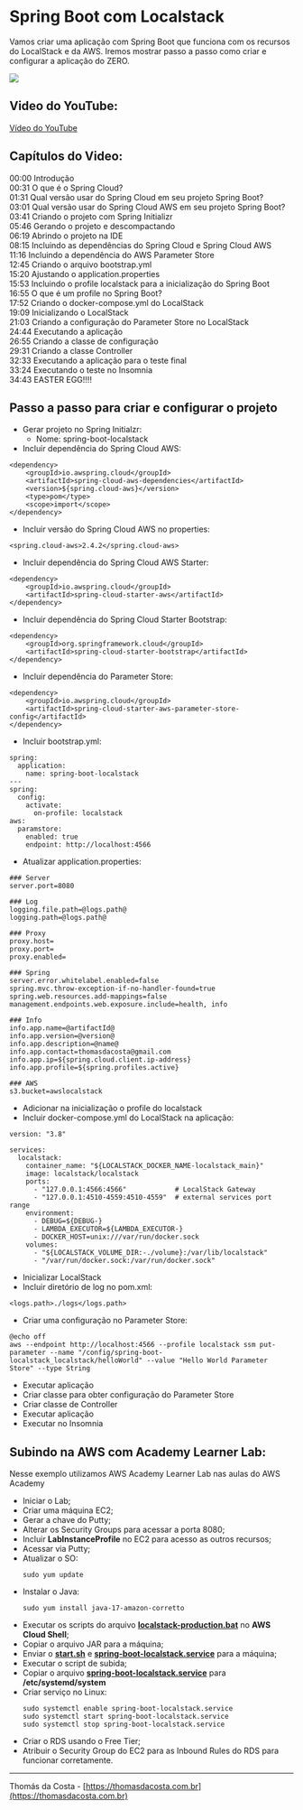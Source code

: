 # Spring Boot com Localstack

Vamos criar uma aplicação com Spring Boot que funciona com os recursos do LocalStack e da AWS. Iremos mostrar passo a passo como criar e configurar a aplicação do ZERO.

![](https://img.youtube.com/vi/Vlmjw5nifOo/0.jpg)

## Video do YouTube:

[Vídeo do YouTube](https://www.youtube.com/watch?v=Vlmjw5nifOo)

## Capítulos do Video:

00:00 Introdução<br/>
00:31 O que é o Spring Cloud?<br/>
01:31 Qual versão usar do Spring Cloud em seu projeto Spring Boot?<br/>
03:01 Qual versão usar do Spring Cloud AWS em seu projeto Spring Boot?<br/>
03:41 Criando o projeto com Spring Initializr<br/>
05:46 Gerando o projeto e descompactando<br/>
06:19 Abrindo o projeto na IDE<br/>
08:15 Incluindo as dependências do Spring Cloud e Spring Cloud AWS<br/>
11:16 Incluindo a dependência do AWS Parameter Store<br/>
12:45 Criando o arquivo bootstrap.yml<br/>
15:20 Ajustando o application.properties<br/>
15:53 Incluindo o profile localstack para a inicialização do Spring Boot<br/>
16:55 O que é um profile no Spring Boot?<br/>
17:52 Criando o docker-compose.yml do LocalStack<br/>
19:09 Inicializando o LocalStack<br/>
21:03 Criando a configuração do Parameter Store no LocalStack<br/>
24:44 Executando a aplicação<br/>
26:55 Criando a classe de configuração<br/>
29:31 Criando a classe Controller<br/>
32:33 Executando a aplicação para o teste final<br/>
33:24 Executando o teste no Insomnia<br/>
34:43 EASTER EGG!!!!<br/>

## Passo a passo para criar e configurar o projeto

- Gerar projeto no Spring Initialzr:
  - Nome: spring-boot-localstack
- Incluir dependência do Spring Cloud AWS:
```
<dependency>
    <groupId>io.awspring.cloud</groupId>
    <artifactId>spring-cloud-aws-dependencies</artifactId>
    <version>${spring.cloud-aws}</version>
    <type>pom</type>
    <scope>import</scope>
</dependency>
```
- Incluir versão do Spring Cloud AWS no properties:
```
<spring.cloud-aws>2.4.2</spring.cloud-aws>
```
- Incluir dependência do Spring Cloud AWS Starter:
```
<dependency>
    <groupId>io.awspring.cloud</groupId>
    <artifactId>spring-cloud-starter-aws</artifactId>
</dependency>
```        
- Incluir dependência do Spring Cloud Starter Bootstrap:
```
<dependency>
    <groupId>org.springframework.cloud</groupId>
    <artifactId>spring-cloud-starter-bootstrap</artifactId>
</dependency>
```
- Incluir dependência do Parameter Store:
```
<dependency>
    <groupId>io.awspring.cloud</groupId>
    <artifactId>spring-cloud-starter-aws-parameter-store-config</artifactId>
</dependency>
```
- Incluir bootstrap.yml:
```
spring:
  application:
    name: spring-boot-localstack
---
spring:
  config:
    activate:
      on-profile: localstack
aws:
  paramstore:
    enabled: true
    endpoint: http://localhost:4566
```
- Atualizar application.properties:
```
### Server
server.port=8080

### Log
logging.file.path=@logs.path@
logging.path=@logs.path@

### Proxy
proxy.host=
proxy.port=
proxy.enabled=

### Spring
server.error.whitelabel.enabled=false
spring.mvc.throw-exception-if-no-handler-found=true
spring.web.resources.add-mappings=false
management.endpoints.web.exposure.include=health, info

### Info
info.app.name=@artifactId@
info.app.version=@version@
info.app.description=@name@
info.app.contact=thomasdacosta@gmail.com
info.app.ip=${spring.cloud.client.ip-address}
info.app.profile=${spring.profiles.active}

### AWS
s3.bucket=awslocalstack
```
- Adicionar na inicialização o profile do localstack
- Incluir docker-compose.yml do LocalStack na aplicação:
```
version: "3.8"

services:
  localstack:
    container_name: "${LOCALSTACK_DOCKER_NAME-localstack_main}"
    image: localstack/localstack
    ports:
      - "127.0.0.1:4566:4566"            # LocalStack Gateway
      - "127.0.0.1:4510-4559:4510-4559"  # external services port range
    environment:
      - DEBUG=${DEBUG-}
      - LAMBDA_EXECUTOR=${LAMBDA_EXECUTOR-}
      - DOCKER_HOST=unix:///var/run/docker.sock
    volumes:
      - "${LOCALSTACK_VOLUME_DIR:-./volume}:/var/lib/localstack"
      - "/var/run/docker.sock:/var/run/docker.sock"
```
- Inicializar LocalStack
- Incluir diretório de log no pom.xml:
```
<logs.path>./logs</logs.path>
```
- Criar uma configuração no Parameter Store:
```
@echo off
aws --endpoint http://localhost:4566 --profile localstack ssm put-parameter --name "/config/spring-boot-localstack_localstack/helloWorld" --value "Hello World Parameter Store" --type String
```
- Executar aplicação
- Criar classe para obter configuração do Parameter Store
- Criar classe de Controller
- Executar aplicação
- Executar no Insomnia

## Subindo na AWS com Academy Learner Lab:

Nesse exemplo utilizamos AWS Academy Learner Lab nas aulas do AWS Academy

- Iniciar o Lab;
- Criar uma máquina EC2;
- Gerar a chave do Putty;
- Alterar os Security Groups para acessar a porta 8080;
- Incluir **LabInstanceProfile** no EC2 para acesso as outros recursos;
- Acessar via Putty;
- Atualizar o SO:
  ```
  sudo yum update
  ```
- Instalar o Java:
  ```
  sudo yum install java-17-amazon-corretto
  ```
- Executar os scripts do arquivo **[localstack-production.bat](localstack%2Flocalstack-production.bat)** no **AWS Cloud Shell**;
- Copiar o arquivo JAR para a máquina;
- Enviar o **[start.sh](service%2Fstart.sh)** e **[spring-boot-localstack.service](service%2Fspring-boot-localstack.service)** para a máquina;
- Executar o script de subida;
- Copiar o arquivo **[spring-boot-localstack.service](service%2Fspring-boot-localstack.service)** para **/etc/systemd/system**
- Criar serviço no Linux:
  ```
  sudo systemctl enable spring-boot-localstack.service
  sudo systemctl start spring-boot-localstack.service
  sudo systemctl stop spring-boot-localstack.service
  ```
- Criar o RDS usando o Free Tier;
- Atribuir o Security Group do EC2 para as Inbound Rules do RDS para funcionar corretamente. 
 
---
Thomás da Costa - [https://thomasdacosta.com.br](https://thomasdacosta.com.br)
